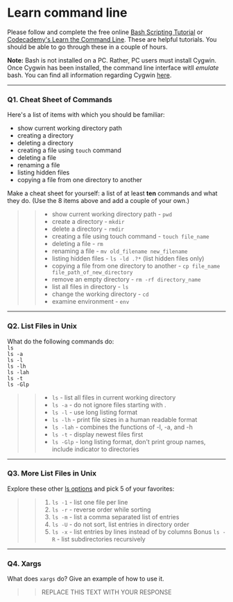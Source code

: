 # Learn command line

Please follow and complete the free online [Bash Scripting Tutorial](https://ryanstutorials.net/bash-scripting-tutorial/) or [Codecademy's Learn the Command Line](https://www.codecademy.com/learn/learn-the-command-line). These are helpful tutorials. You should be able to go through these in a couple of hours.

**Note:** Bash is not installed on a PC. Rather, PC users must install Cygwin. Once Cygwin has been installed, the command line interface witll _emulate_ bash. You can find all information regarding Cygwin [here](https://www.cygwin.com/).

---

### Q1.  Cheat Sheet of Commands  

Here's a list of items with which you should be familiar:  
* show current working directory path
* creating a directory
* deleting a directory
* creating a file using `touch` command
* deleting a file
* renaming a file
* listing hidden files
* copying a file from one directory to another

Make a cheat sheet for yourself: a list of at least **ten** commands and what they do.  (Use the 8 items above and add a couple of your own.)  

> > * show current working directory path - `pwd`
> > * create a directory - `mkdir` 
> > * delete a directory - `rmdir`
> > * creating a file using touch command - `touch file_name`
> > * deleting a file - `rm` 
> > * renaming a file - `mv old_filename new_filename`
> > * listing hidden files - `ls -ld .?*` (list hidden files only)
> > * copying a file from one directory to another - `cp file_name file_path_of_new_directory`
> > * remove an empty directory - `rm -rf directory_name`
> > * list all files in directory - `ls` 
> > * change the working directory - `cd` 
> > * examine environment - `env`

---

### Q2.  List Files in Unix   

What do the following commands do:  
`ls`  
`ls -a`  
`ls -l`  
`ls -lh`  
`ls -lah`  
`ls -t`  
`ls -Glp`  

> > * `ls` - list all files in current working directory
> > * `ls -a` - do not ignore files starting with . 
> > * `ls -l` - use long listing format 
> > * `ls -lh` - print file sizes in a human readable format 
> > * `ls -lah` - combines the functions of -l, -a, and -h
> > * `ls -t` - display newest files first 
> > * `ls -Glp` - long listing format, don't print group names, include indicator to directories 

---

### Q3.  More List Files in Unix  

Explore these other [ls options](http://www.techonthenet.com/unix/basic/ls.php) and pick 5 of your favorites:

> > 1. `ls -1` - list one file per line 
> > 2. `ls -r` - reverse order while sorting 
> > 3. `ls -m` - list a comma separated list of entries 
> > 4. `ls -U` - do not sort, list entries in directory order 
> > 5. `ls -x` - list entries by lines instead of by columns 
> > Bonus `ls -R` - list subdirectories recursively 

---

### Q4.  Xargs   

What does `xargs` do? Give an example of how to use it.

> > REPLACE THIS TEXT WITH YOUR RESPONSE

 

